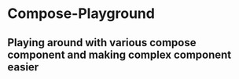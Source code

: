 # Compose-Playground
## Playing around with various compose component and making complex component easier
